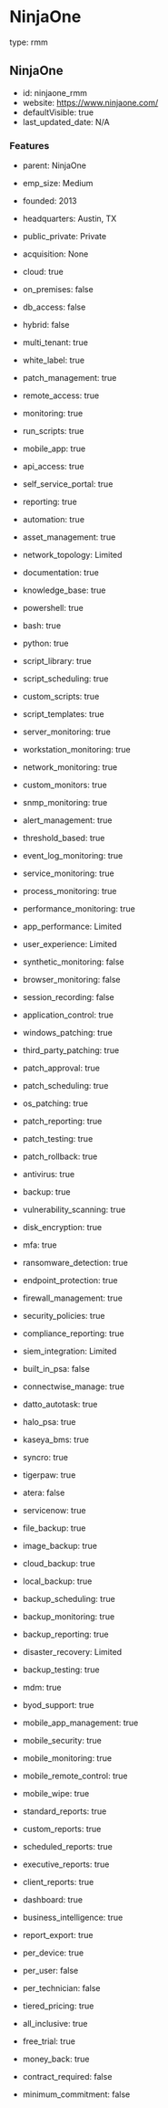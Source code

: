 # NinjaOne
type: rmm

## NinjaOne
- id: ninjaone_rmm
- website: https://www.ninjaone.com/
- defaultVisible: true
- last_updated_date: N/A

### Features
- parent: NinjaOne
- emp_size: Medium
- founded: 2013
- headquarters: Austin, TX
- public_private: Private
- acquisition: None

- cloud: true
- on_premises: false
- db_access: false
- hybrid: false
- multi_tenant: true
- white_label: true

- patch_management: true
- remote_access: true
- monitoring: true
- run_scripts: true
- mobile_app: true
- api_access: true
- self_service_portal: true
- reporting: true
- automation: true
- asset_management: true
- network_topology: Limited
- documentation: true
- knowledge_base: true

- powershell: true
- bash: true
- python: true
- script_library: true
- script_scheduling: true
- custom_scripts: true
- script_templates: true

- server_monitoring: true
- workstation_monitoring: true
- network_monitoring: true
- custom_monitors: true
- snmp_monitoring: true
- alert_management: true
- threshold_based: true
- event_log_monitoring: true
- service_monitoring: true
- process_monitoring: true
- performance_monitoring: true

- app_performance: Limited
- user_experience: Limited
- synthetic_monitoring: false
- browser_monitoring: false
- session_recording: false
- application_control: true

- windows_patching: true
- third_party_patching: true
- patch_approval: true
- patch_scheduling: true
- os_patching: true
- patch_reporting: true
- patch_testing: true
- patch_rollback: true

- antivirus: true
- backup: true
- vulnerability_scanning: true
- disk_encryption: true
- mfa: true
- ransomware_detection: true
- endpoint_protection: true
- firewall_management: true
- security_policies: true
- compliance_reporting: true
- siem_integration: Limited

- built_in_psa: false
- connectwise_manage: true
- datto_autotask: true
- halo_psa: true
- kaseya_bms: true
- syncro: true
- tigerpaw: true
- atera: false
- servicenow: true

- file_backup: true
- image_backup: true
- cloud_backup: true
- local_backup: true
- backup_scheduling: true
- backup_monitoring: true
- backup_reporting: true
- disaster_recovery: Limited
- backup_testing: true

- mdm: true
- byod_support: true
- mobile_app_management: true
- mobile_security: true
- mobile_monitoring: true
- mobile_remote_control: true
- mobile_wipe: true

- standard_reports: true
- custom_reports: true
- scheduled_reports: true
- executive_reports: true
- client_reports: true
- dashboard: true
- business_intelligence: true
- report_export: true

- per_device: true
- per_user: false
- per_technician: false
- tiered_pricing: true
- all_inclusive: true
- free_trial: true
- money_back: true
- contract_required: false
- minimum_commitment: false 